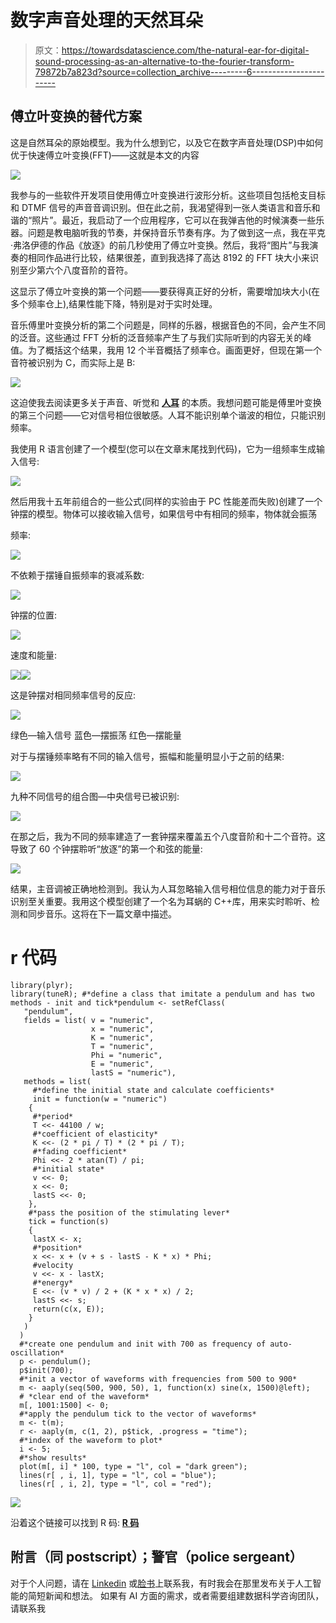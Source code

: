 # 数字声音处理的天然耳朵

> 原文：<https://towardsdatascience.com/the-natural-ear-for-digital-sound-processing-as-an-alternative-to-the-fourier-transform-79872b7a823d?source=collection_archive---------6----------------------->

## 傅立叶变换的替代方案

这是自然耳朵的原始模型。我为什么想到它，以及它在数字声音处理(DSP)中如何优于快速傅立叶变换(FFT)——这就是本文的内容

![](img/00523625ac2fdaf5734a04c138cfe5e4.png)

我参与的一些软件开发项目使用傅立叶变换进行波形分析。这些项目包括枪支目标和 DTMF 信号的声音音调识别。但在此之前，我渴望得到一张人类语言和音乐和谐的“照片”。最近，我启动了一个应用程序，它可以在我弹吉他的时候演奏一些乐器。问题是教电脑听我的节奏，并保持音乐节奏有序。为了做到这一点，我在平克·弗洛伊德的作品《放逐》的前几秒使用了傅立叶变换。然后，我将“图片”与我演奏的相同作品进行比较，结果很差，直到我选择了高达 8192 的 FFT 块大小来识别至少第六个八度音阶的音符。

这显示了傅立叶变换的第一个问题——要获得真正好的分析，需要增加块大小(在多个频率仓上),结果性能下降，特别是对于实时处理。

音乐傅里叶变换分析的第二个问题是，同样的乐器，根据音色的不同，会产生不同的泛音。这些通过 FFT 分析的泛音频率产生了与我们实际听到的内容无关的峰值。为了概括这个结果，我用 12 个半音概括了频率仓。画面更好，但现在第一个音符被识别为 C，而实际上是 B:

![](img/21a9bbf80b389b78a4c51c1959b4d064.png)

这迫使我去阅读更多关于声音、听觉和 [**人耳**](https://en.wikipedia.org/wiki/Cochlea) 的本质。我想问题可能是傅里叶变换的第三个问题——它对信号相位很敏感。人耳不能识别单个谐波的相位，只能识别频率。

我使用 R 语言创建了一个模型(您可以在文章末尾找到代码)，它为一组频率生成输入信号:

![](img/4b4d39f6f8031a905e36c5d4df4971e5.png)

然后用我十五年前组合的一些公式(同样的实验由于 PC 性能差而失败)创建了一个钟摆的模型。物体可以接收输入信号，如果信号中有相同的频率，物体就会振荡

频率:

![](img/a8511f9792950783ffd7eb2935c9c75b.png)

不依赖于摆锤自振频率的衰减系数:

![](img/3b5bcf950a22c37f2749d2a152734c8f.png)

钟摆的位置:

![](img/16c8a0f4e4f1389ec0b4b5c31a993ed4.png)

速度和能量:

![](img/7d3bc3bbc727b7cd20d2839e903f7910.png)![](img/a24c47a7302b56dbd86885a41e1cfd6a.png)

这是钟摆对相同频率信号的反应:

![](img/0b498404c358fe2d75356a9cd230c2f4.png)

绿色—输入信号
蓝色—摆振荡
红色—摆能量

对于与摆锤频率略有不同的输入信号，振幅和能量明显小于之前的结果:

![](img/59e287698817d4740320486808246bcb.png)

九种不同信号的组合图—中央信号已被识别:

![](img/ccb11b85d42201f0e77ed8af1d079d7d.png)

在那之后，我为不同的频率建造了一套钟摆来覆盖五个八度音阶和十二个音符。这导致了 60 个钟摆聆听“放逐”的第一个和弦的能量:

![](img/b17229a6eff1fd28d333a629ce2404e7.png)

结果，主音调被正确地检测到。我认为人耳忽略输入信号相位信息的能力对于音乐识别至关重要。我用这个模型创建了一个名为耳蜗的 C++库，用来实时聆听、检测和同步音乐。这将在下一篇文章中描述。

# r 代码

```
library(plyr);
library(tuneR); #*define a class that imitate a pendulum and has two methods - init and tick*pendulum <- setRefClass(
   "pendulum",
   fields = list( v = "numeric",
                  x = "numeric",
                  K = "numeric",
                  T = "numeric",
                  Phi = "numeric",
                  E = "numeric",
                  lastS = "numeric"),
   methods = list(
     #*define the initial state and calculate coefficients*
     init = function(w = "numeric")
    {
     #*period*
     T <<- 44100 / w;
     #*coefficient of elasticity*
     K <<- (2 * pi / T) * (2 * pi / T);
     #*fading coefficient*
     Phi <<- 2 * atan(T) / pi;
     #*initial state*
     v <<- 0;
     x <<- 0;
     lastS <<- 0;
    },
    #*pass the position of the stimulating lever*
    tick = function(s)
    {
     lastX <- x;
     #*position*
     x <<- x + (v + s - lastS - K * x) * Phi;
     #velocity
     v <<- x - lastX;
     #*energy*
     E <<- (v * v) / 2 + (K * x * x) / 2;
     lastS <<- s;
     return(c(x, E));
    }
   )
  )
  #*create one pendulum and init with 700 as frequency of auto-oscillation*
  p <- pendulum();
  p$init(700);
  #*init a vector of waveforms with frequencies from 500 to 900*
  m <- aaply(seq(500, 900, 50), 1, function(x) sine(x, 1500)@left);
  # *clear end of the waveform*
  m[, 1001:1500] <- 0;
  #*apply the pendulum tick to the vector of waveforms*
  m <- t(m);
  r <- aaply(m, c(1, 2), p$tick, .progress = "time");
  #*index of the waveform to plot*
  i <- 5;
  #*show results*
  plot(m[, i] * 100, type = "l", col = "dark green");
  lines(r[ , i, 1], type = "l", col = "blue");
  lines(r[ , i, 2], type = "l", col = "red");
```

![](img/7c94d2f6060bd9e465262bc67a8cd570.png)

沿着这个链接可以找到 R 码: [**R 码**](http://bosyi.com/craft/natural-ear-digital-sound-processing-fourier-transformation/)

## 附言（同 postscript）；警官（police sergeant）

对于个人问题，请在 [Linkedin](https://www.linkedin.com/in/andybosyi/) 或[脸书](https://www.facebook.com/profile.php?id=100013517439841)上联系我，有时我会在那里发布关于人工智能的简短新闻和想法。
如果有 AI 方面的需求，或者需要组建数据科学咨询团队，请联系我